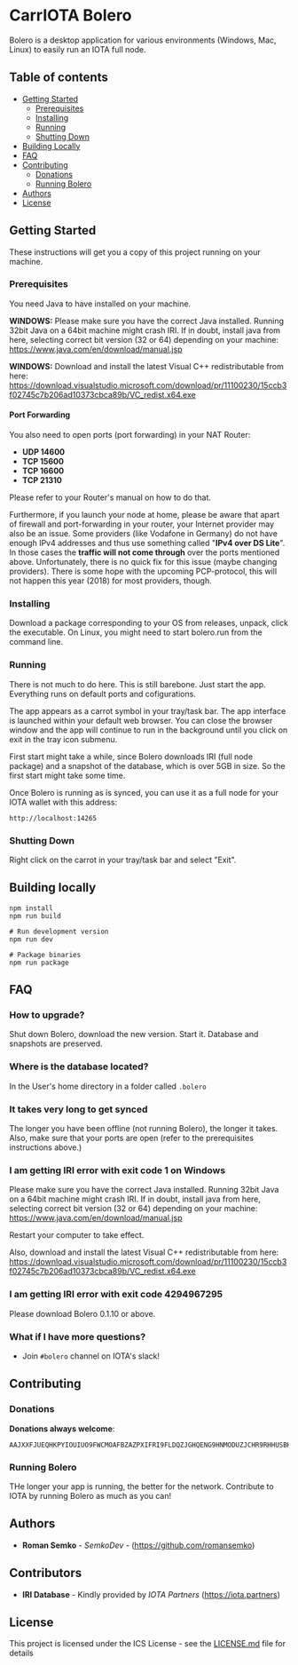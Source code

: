 # CarrIOTA Bolero

Bolero is a desktop application for various environments (Windows, Mac, Linux) to easily
run an IOTA full node.

## Table of contents

  * [Getting Started](#getting-started)
    * [Prerequisites](#prerequisites)
    * [Installing](#installing)
    * [Running](#running)
    * [Shutting Down](#shutting-down)
  * [Building Locally](#building-locally)
  * [FAQ](#faq)
  * [Contributing](#contributing)
    * [Donations](#donations)
    * [Running Bolero](#running-bolero)
  * [Authors](#authors)
  * [License](#license)

## Getting Started

These instructions will get you a copy of this project running on your machine.

### Prerequisites

You need Java to have installed on your machine. 

**WINDOWS:** Please make sure you have the correct Java installed. Running 32bit Java on a 64bit machine
might crash IRI. If in doubt, install java from here, selecting correct bit version (32 or 64) depending
on your machine: ﻿https://www.java.com/en/download/manual.jsp

**WINDOWS:** Download and install the latest Visual C++ redistributable from here: https://download.visualstudio.microsoft.com/download/pr/11100230/15ccb3f02745c7b206ad10373cbca89b/VC_redist.x64.exe

#### Port Forwarding

You also need to open ports (port forwarding) in your NAT Router:

* **UDP 14600**
* **TCP 15600**
* **TCP 16600**
* **TCP 21310**

Please refer to your Router's manual on how to do that.

Furthermore, if you launch your node at home, please be aware that apart of firewall and port-forwarding in
your router, your Internet provider may also be an issue. Some providers (like Vodafone in Germany) do not have enough IPv4 addresses and
thus use something called "**IPv4 over DS Lite**". In those cases the **traffic will not come through** over the ports
mentioned above. Unfortunately, there is no quick fix for this issue (maybe changing providers).
There is some hope with the upcoming PCP-protocol, this will not happen this year (2018) for most providers, though.

### Installing

Download a package corresponding to your OS from releases, unpack, click the executable.
On Linux, you might need to start bolero.run from the command line.

### Running

There is not much to do here. This is still barebone. Just start the app.
Everything runs on default ports and cofigurations.

The app appears as a carrot symbol in your tray/task bar. The app interface is
launched within your default web browser. You can close the browser window and
the app will continue to run in the background until you click on exit in the
tray icon submenu.

First start might take a while, since Bolero downloads IRI (full node package)
and a snapshot of the database, which is over 5GB in size. So the first start
might take some time.

Once Bolero is running as is synced, you can use it as a full node for your
IOTA wallet with this address:

```
http://localhost:14265
```

### Shutting Down

Right click on the carrot in your tray/task bar and select "Exit".

## Building locally

```
npm install
npm run build

# Run development version
npm run dev

# Package binaries
npm run package
```

## FAQ

### How to upgrade?

Shut down Bolero, download the new version. Start it. Database and snapshots are preserved.

### Where is the database located?

In the User's home directory in a folder called ```.bolero```

### It takes very long to get synced

The longer you have been offline (not running Bolero), the longer it takes.
Also, make sure that your ports are open (refer to the prerequisites instructions above.)

### I am getting IRI error with exit code 1 on Windows

Please make sure you have the correct Java installed. Running 32bit Java on a 64bit machine
might crash IRI. If in doubt, install java from here, selecting correct bit version (32 or 64) depending
on your machine: ﻿https://www.java.com/en/download/manual.jsp

Restart your computer to take effect.

Also, download and install the latest Visual C++ redistributable from here: https://download.visualstudio.microsoft.com/download/pr/11100230/15ccb3f02745c7b206ad10373cbca89b/VC_redist.x64.exe

### I am getting IRI error with exit code 4294967295

Please download Bolero 0.1.10 or above.

### What if I have more questions?

* Join ```#bolero``` channel on IOTA's slack!

## Contributing

### Donations

**Donations always welcome**:

```
AAJXXFJUEQHKPYIOUIUO9FWCMOAFBZAZPXIFRI9FLDQZJGHQENG9HNMODUZJCHR9RHHUSBHWJELGRDOWZRNWYLYCQW
```

### Running Bolero

THe longer your app is running, the better for the network. Contribute to IOTA
by running Bolero as much as you can!


## Authors

* **Roman Semko** - *SemkoDev* - (https://github.com/romansemko)


## Contributors

* **IRI Database** - Kindly provided by *IOTA Partners* (https://iota.partners)

## License

This project is licensed under the ICS License - see the [LICENSE.md](LICENSE.md) file for details

